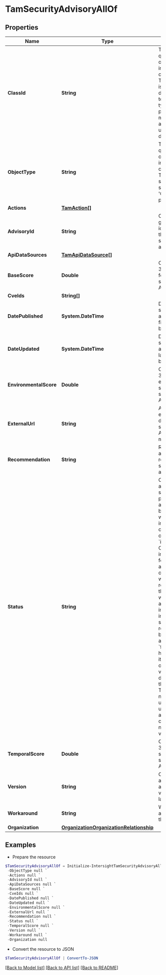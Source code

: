 # TamSecurityAdvisoryAllOf
## Properties

Name | Type | Description | Notes
------------ | ------------- | ------------- | -------------
**ClassId** | **String** | The fully-qualified name of the instantiated, concrete type. This property is used as a discriminator to identify the type of the payload when marshaling and unmarshaling data. | [default to "tam.SecurityAdvisory"]
**ObjectType** | **String** | The fully-qualified name of the instantiated, concrete type. The value should be the same as the &#39;ClassId&#39; property. | [default to "tam.SecurityAdvisory"]
**Actions** | [**TamAction[]**](TamAction.md) |  | [optional] 
**AdvisoryId** | **String** | Cisco generated identifier for the published security advisory. | [optional] 
**ApiDataSources** | [**TamApiDataSource[]**](TamApiDataSource.md) |  | [optional] 
**BaseScore** | **Double** | CVSS version 3 base score for the security Advisory. | [optional] 
**CveIds** | **String[]** |  | [optional] 
**DatePublished** | **System.DateTime** | Date when the security advisory was first published by Cisco. | [optional] 
**DateUpdated** | **System.DateTime** | Date when the security advisory was last updated by Cisco. | [optional] 
**EnvironmentalScore** | **Double** | CVSS version 3 environmental score for the security Advisory. | [optional] 
**ExternalUrl** | **String** | A link to an external URL describing security Advisory in more details. | [optional] 
**Recommendation** | **String** | Recommended action to resolve the security advisory. | [optional] 
**Status** | **String** | Cisco assigned status of the published advisory based on whether the investigation is complete or on-going. * &#x60;interim&#x60; - The Cisco investigation for the advisory is ongoing. Cisco will issue revisions to the advisory when additional information, including fixed software release data, becomes available. * &#x60;final&#x60; - Cisco has completed its evaluation of the vulnerability described in the advisory. There will be no further updates unless there is a material change in the nature of the vulnerability. | [optional] [default to "interim"]
**TemporalScore** | **Double** | CVSS version 3 temporal score for the security Advisory. | [optional] 
**Version** | **String** | Cisco assigned advisory version after latest revision. | [optional] 
**Workaround** | **String** | Workarounds available for the advisory. | [optional] 
**Organization** | [**OrganizationOrganizationRelationship**](OrganizationOrganizationRelationship.md) |  | [optional] 

## Examples

- Prepare the resource
```powershell
$TamSecurityAdvisoryAllOf = Initialize-IntersightTamSecurityAdvisoryAllOf  -ClassId null `
 -ObjectType null `
 -Actions null `
 -AdvisoryId null `
 -ApiDataSources null `
 -BaseScore null `
 -CveIds null `
 -DatePublished null `
 -DateUpdated null `
 -EnvironmentalScore null `
 -ExternalUrl null `
 -Recommendation null `
 -Status null `
 -TemporalScore null `
 -Version null `
 -Workaround null `
 -Organization null
```

- Convert the resource to JSON
```powershell
$TamSecurityAdvisoryAllOf | ConvertTo-JSON
```

[[Back to Model list]](../README.md#documentation-for-models) [[Back to API list]](../README.md#documentation-for-api-endpoints) [[Back to README]](../README.md)

